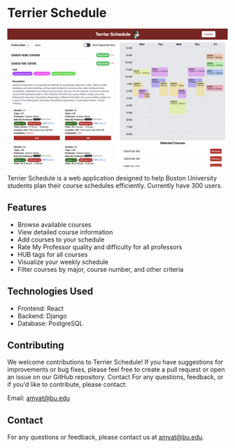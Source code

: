 # Terrier Schedule

![Terrier Schedule](assets/terrier_schedule.png)

Terrier Schedule is a web application designed to help Boston University students plan their course schedules efficiently. Currently have 300 users.

## Features

- Browse available courses
- View detailed course information
- Add courses to your schedule
- Rate My Professor quality and difficulty for all professors
- HUB tags for all courses
- Visualize your weekly schedule
- Filter courses by major, course number, and other criteria

## Technologies Used

- Frontend: React
- Backend: Django
- Database: PostgreSQL

<!-- ## Getting Started -->
<!--
### Prerequisites

- Node.js (v14 or later)
- Python (v3.8 or later)
- PostgreSQL -->

<!--
### Installation

1. Clone the repository:
   ```
   git clone https://github.com/your-username/terrier-schedule.git
   cd terrier-schedule
   ```

2. Set up the backend:
   ```
   cd backend
   python -m venv venv
   source venv/bin/activate  # On Windows use `venv\Scripts\activate`
   pip install -r requirements.txt
   python manage.py migrate
   ```

3. Set up the frontend:
   ```
   cd ../frontend
   npm install
   ```

### Running the Application

1. Start the backend server:
   ```
   cd backend
   python manage.py runserver
   ```

2. In a new terminal, start the frontend development server:
   ```
   cd frontend
   npm start
   ```

3. Open your browser and navigate to `http://localhost:3000` -->

## Contributing

We welcome contributions to Terrier Schedule! If you have suggestions for improvements or bug fixes, please feel free to create a pull request or open an issue on our GitHub repository.
Contact
For any questions, feedback, or if you'd like to contribute, please contact:

Email: amyat@bu.edu

## Contact

For any questions or feedback, please contact us at [amyat@bu.edu](amyat@bu.edu).
